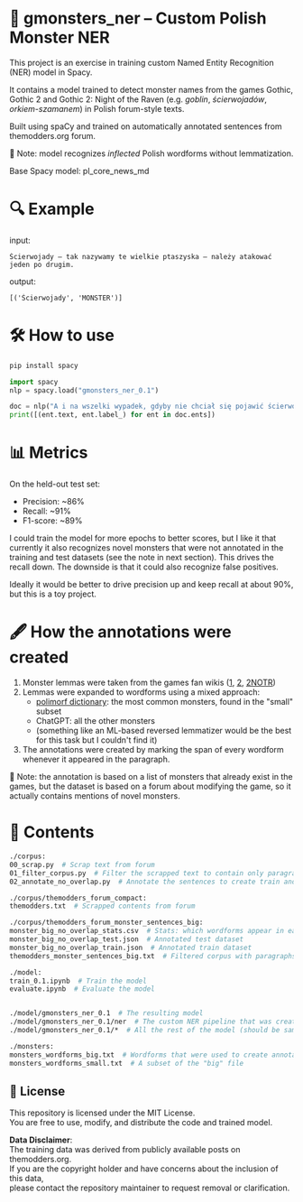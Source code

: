 # 🧌 gmonsters_ner – Custom Polish Monster NER

This project is an exercise in training custom Named Entity Recognition (NER) model in Spacy.

It contains a model trained to detect monster names from the games Gothic, Gothic 2 and Gothic 2: Night of the Raven (e.g. *goblin*, *ścierwojadów*, *orkiem-szamanem*) in Polish forum-style texts.

Built using spaCy and trained on automatically annotated sentences from themodders.org forum.

👀 Note: model recognizes *inflected* Polish wordforms without lemmatization.

Base Spacy model: pl_core_news_md

# 🔍 Example

input:
```
Ścierwojady – tak nazywamy te wielkie ptaszyska – należy atakować jeden po drugim.
```
output:
```
[('Ścierwojady', 'MONSTER')]
```

# 🛠 How to use

```bash
pip install spacy
```

```python
import spacy
nlp = spacy.load("gmonsters_ner_0.1")

doc = nlp("A i na wszelki wypadek, gdyby nie chciał się pojawić ścierwojad i ten ork podaję na nich kody:")
print([(ent.text, ent.label_) for ent in doc.ents])
```

# 📊 Metrics

On the held-out test set:
- Precision: ~86%
- Recall: ~91%
- F1-score: ~89%

I could train the model for more epochs to better scores, but I like it that currently it also recognizes novel monsters that were not annotated in the training and test datasets (see the note in next section). This drives the recall down. The downside is that it could also recognize false positives.

Ideally it would be better to drive precision up and keep recall at about 90%, but this is a toy project.

# 🖋️ How the annotations were created

1. Monster lemmas were taken from the games fan wikis ([1](https://gothic.fandom.com/pl/wiki/Bestiariusz_w_Gothic), [2](https://gothic.fandom.com/pl/wiki/Bestiariusz_w_Gothic_II), [2NOTR](https://gothic.fandom.com/pl/wiki/Bestiariusz_w_Gothic_II:_Noc_Kruka))
2. Lemmas were expanded to wordforms using a mixed approach:
    - [polimorf dictionary](https://zil.ipipan.waw.pl/PoliMorf): the most common monsters, found in the "small" subset
    - ChatGPT: all the other monsters
    - (something like an ML-based reversed lemmatizer would be the best for this task but I couldn't find it)
3. The annotations were created by marking the span of every wordform whenever it appeared in the paragraph.

👀 Note: the annotation is based on a list of monsters that already exist in the games, but the dataset is based on a forum about modifying the game, so it actually contains mentions of novel monsters.

# 📂 Contents

```bash
./corpus:
00_scrap.py  # Scrap text from forum
01_filter_corpus.py  # Filter the scrapped text to contain only paragraphs mentioning monsters
02_annotate_no_overlap.py  # Annotate the sentences to create train and test datasets

./corpus/themodders_forum_compact:
themodders.txt  # Scrapped contents from forum

./corpus/themodders_forum_monster_sentences_big:
monster_big_no_overlap_stats.csv  # Stats: which wordforms appear in each dataset split
monster_big_no_overlap_test.json  # Annotated test dataset
monster_big_no_overlap_train.json  # Annotated train dataset
themodders_monster_sentences_big.txt  # Filtered corpus with paragraphs mentioning monsters

./model:
train_0.1.ipynb  # Train the model
evaluate.ipynb  # Evaluate the model


./model/gmonsters_ner_0.1  # The resulting model
./model/gmonsters_ner_0.1/ner  # The custom NER pipeline that was created
./model/gmonsters_ner_0.1/*  # All the rest of the model (should be same as Spacy pl_core_news_md)

./monsters:
monsters_wordforms_big.txt  # Wordforms that were used to create annotations
monsters_wordforms_small.txt  # A subset of the "big" file
```

## 📜 License

This repository is licensed under the MIT License.  
You are free to use, modify, and distribute the code and trained model.

**Data Disclaimer**:  
The training data was derived from publicly available posts on themodders.org.  
If you are the copyright holder and have concerns about the inclusion of this data,  
please contact the repository maintainer to request removal or clarification.